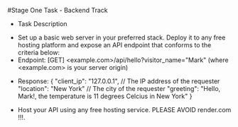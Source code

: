 #Stage One Task - Backend Track
* Task Description
- Set up a basic web server in your preferred stack. Deploy it to any free hosting platform and expose an API endpoint that conforms to the criteria below:
- Endpoint: [GET] <example.com>/api/hello?visitor_name="Mark" (where <example.com> is your server origin)
* Response:
{
  "client_ip": "127.0.0.1", // The IP address of the requester
  "location": "New York" // The city of the requester
  "greeting": "Hello, Mark!, the temperature is 11 degrees Celcius in New York"
}
- Host your API using any free hosting service. PLEASE AVOID render.com !!!.
